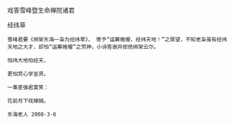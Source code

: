 戏答雪峰暨生命禅院诸君

经纬草


    雪峰君要《绑架东海一枭为经纬草》， 寄予“运筹帷幄，经纬天地！”之厚望，不知老枭虽有经纬天地之大才，却怕“运筹帷幄”之劳神，小诗答谢并拒绝绑架云尔。

    怕纬大地怕经天，

    更怕劳心学圣贤。

    一事差强君莫笑：

    花前月下戏婵娟。

    东海老人 2008-3-6



